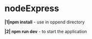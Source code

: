 # nodeExpress

**|1|npm install** - use in oppend directory

**|2| npm run dev** - to start the application
